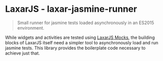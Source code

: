 # LaxarJS - laxar-jasmine-runner

> Small runner for jasmine tests loaded asynchronously in an ES2015 environment.

While widgets and activities are tested using [LaxarJS Mocks](https://github.com/LaxarJS/laxar-mocks), the building blocks of LaxarJS itself need a simpler tool to asynchronously load and run jasmine tests.
This library provides the boilerplate code necessary to achieve just that.
